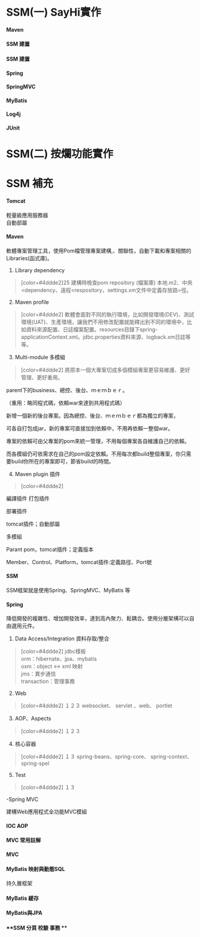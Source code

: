# **SSM(一) SayHi實作**

#### **Maven**




#### **SSM 建置**
#### **SSM 建置**

#### **Spring**

#### **SpringMVC**

#### **MyBatis**

#### **Log4j**
#### **JUnit**


# **SSM(二) 按爛功能實作**




# **SSM 補充**

#### **Tomcat**

輕量級應用服務器  
自動部屬

#### **Maven**

軟體專案管理工具，使用Pom檔管理專案建構,、關聯性，自動下載和專案相關的Libraries(函式庫)。


1. Library dependency
> [color=#4ddde2]25
> 建構時檢查pom 
repository (檔案庫)
本地.m2、中央<dependency、遠程<respository，settings.xm文件中定義存放路>徑。
>
2. Maven profile
> [color=#4ddde2]
> 軟體會面對不同的執行環境，比如開發環境(DEV)、測試環境(UAT)、生產環境，讓我們不用修改配置就能釋出到不同的環境中，比如資料來源配置、日誌檔案配置。resources目錄下spring-applicationContext.xml。jdbc.properties資料來源、logback.xm日誌等等。
> 
3. Multi-module 多模組
> [color=#4ddde2]
> 將原本一個大專案切成多個模組專案更容易維護、更好管理、更好重用。

parent下的business、總控、後台、ｍｅｍｂｅｒ。

（重用：略同程式碼，依賴war來達到共用程式碼）

新增一個新的後台專案。因為總控、後台、ｍｅｍｂｅｒ都為獨立的專案，

可各自打包成jar，新的專案可直接加到依賴中，不用再依賴一整個war。

專案的依賴可由父專案的pom來統一管理，不用每個專案各自維護自己的依賴。

而各模組仍可依需求在自己的pom設定依賴。不用每次都build整個專案，你只需要build你所在的專案即可，節省build的時間。

4. Maven plugin 插件
> [color=#4ddde2]
> 
編譯插件
 打包插件

部署插件

tomcat插件；自動部屬

多模組

Parant pom，tomcat插件；定義版本

Member、Control、Platform，tomcat插件:定義路徑、Port號




#### **SSM**
SSM框架就是使用Spring、SpringMVC、MyBatis 等
#### **Spring**
降低開發的複雜性、增加開發效率，達到高內聚力、鬆耦合。使用分層架構可以自由選用元件。

1. Data Access/Integration 資料存取/整合
> [color=#4ddde2]
> jdbc樣板  
> orm：hibernate、jpa、mybatis  
> oxm：object <-> xml 映射  
> jms：異步通信  
> transaction：管理事務
2. Web
> [color=#4ddde2]
> １２３
> websocket、 servlet 、web、 portlet
3. AOP、Aspects
> [color=#4ddde2]
> １２３
> 
4. 核心容器
> [color=#4ddde2]
> １３
> spring-beans、spring-core、 spring-context、spring-spel
> 

5. Test
> [color=#4ddde2]
> １３
> 




-Spring MVC

建構Web應用程式全功能MVC模組




 




#### **IOC AOP**
#### **MVC 常用註解**
#### **MVC**
#### **MyBatis 映射與動態SQL**
持久層框架
#### **MyBatis 緩存**
#### **MyBatis與JPA**
#### **SSM 分頁 校驗 事務 **

